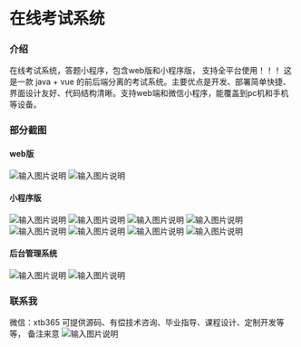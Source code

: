# 在线考试系统

### 介绍
在线考试系统，答题小程序，包含web版和小程序版， 支持全平台使用！！！ 这是一款 java + vue 的前后端分离的考试系统。主要优点是开发、部署简单快捷、界面设计友好、代码结构清晰。支持web端和微信小程序，能覆盖到pc机和手机等设备。 

### 部分截图

#### web版

![输入图片说明](img/image.png)
![输入图片说明](img/image1.png)

#### 小程序版

![输入图片说明](img/image2.png)
![输入图片说明](img/1710484981792.jpg)
![输入图片说明](img/1710484996904.jpg)
![输入图片说明](img/image4.png)
![输入图片说明](img/image5.png)
![输入图片说明](img/image6.png)
![输入图片说明](img/image7.png)
![输入图片说明](img/image8.png)

#### 后台管理系统
![输入图片说明](img/image9.png)
![输入图片说明](img/image10.png)

### 联系我
微信：xtb365 可提供源码、有偿技术咨询、毕业指导、课程设计、定制开发等等， 备注来意
![输入图片说明](img/image11.png)